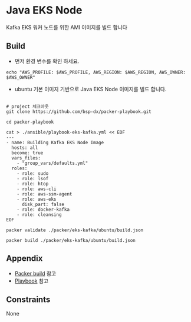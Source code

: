 # Java EKS Node
Kafka EKS 워커 노드를 위한 AMI 이미지를  빌드 합니다

Build
----------
- 먼저 환경 변수를 확인 하세요.
```shell
echo "AWS_PROFILE: $AWS_PROFILE, AWS_REGION: $AWS_REGION, AWS_OWNER: $AWS_OWNER"
```
- ubuntu 기본 이미지 기반으로 Java EKS Node 이미지를 빌드 합니다.
```shell

# project 체크아웃
git clone https://github.com/bsp-dx/packer-playbook.git

cd packer-playbook

cat > ./ansible/playbook-eks-kafka.yml << EOF
---
- name: Building Kafka EKS Node Image
  hosts: all
  become: true
  vars_files:
    - "group_vars/defaults.yml"
  roles:
    - role: sudo
    - role: lsof
    - role: htop
    - role: aws-cli
    - role: aws-ssm-agent
    - role: aws-eks
      disk_part: false
    - role: docker-kafka
    - role: cleansing
EOF

packer validate ./packer/eks-kafka/ubuntu/build.json

packer build ./packer/eks-kafka/ubuntu/build.json
```


Appendix
----------
- [Packer build](ubuntu/build.json) 참고
- [Playbook](../../ansible/roles/docker-kafka/README.md) 참고


Constraints
----------
None